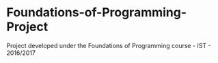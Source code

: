 # Foundations-of-Programming-Project
Project developed under the  Foundations of Programming course - IST - 2016/2017
